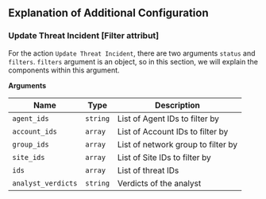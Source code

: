 ## Explanation of Additional Configuration

### Update Threat Incident [Filter attribut]

For the action `Update Threat Incident`, there are two arguments `status` and `filters`. `filters` argument is an object, so in this section, we will explain the components within this argument.

**Arguments**

| Name      |  Type   |  Description  |
| --------- | ------- | --------------------------- |
| `agent_ids` | `string` | List of Agent IDs to filter by |
| `account_ids` | `array` | List of Account IDs to filter by |
| `group_ids` | `array` | List of network group to filter by |
| `site_ids` | `array` | List of Site IDs to filter by |
| `ids` | `array` | List of threat IDs |
| `analyst_verdicts` | `string` | Verdicts of the analyst |